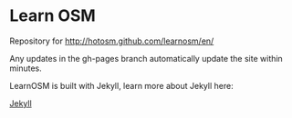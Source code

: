 # Learn OSM

Repository for http://hotosm.github.com/learnosm/en/

Any updates in the gh-pages branch automatically update the site within minutes.

LearnOSM is built with Jekyll, learn more about Jekyll here:

[Jekyll](http://jekyllrb.com/)
